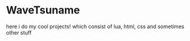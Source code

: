 # WaveTsuname
here i do my cool projects!
which consist of lua, html, css and sometimes other stuff


